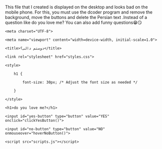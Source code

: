 This file that I created is displayed on the desktop and looks bad on the mobile phone.  For this, you must use the dcoder program and remove the background, move the buttons and delete the Persian text .Instead of a question like do you love me?  You can also add funny questions😁😏
<!doctype html>

<html lang="en">

<head>

    <meta charset="UTF-8">

    <meta name="viewport" content="width=device-width, initial-scale=1.0">

    <title>دوستم دالی؟</title>

    <link rel="stylesheet" href="styles.css">

    <style>

        h1 {

            font-size: 30px; /* Adjust the font size as needed */

        }

    </style>

<style type="text/css" id="dcoder_stylesheet">/* Set up */

body {



    background-repeat: no-repeat;

    background-size: cover;

}



/* Center the h1 element */

h1 {

    position: absolute;

    left: 50%;

    top: 200px;

    transform: translateX(-50%);

    background-color: hsl(60, 92%, 49%); /* Red */

    border: none;

    color: rgb(32, 29, 29);

    padding: 20px 35px;

    text-align: center;

    text-decoration: none;

    display: inline-block;

    font-size: 16px;

}



/* Center the YES button */

#yes-button {

    position: absolute;

    left: 20%; /* Adjust the position */

    top: 300px;

    background-color: #4CAF50; /* Green */

    border: none;

    color: white;

    padding: 15px 32px;

    text-align: center;

    text-decoration: none;

    display: inline-block;

    font-size: 16px;

    box-shadow: 0 12px 16px 0 rgba(0,0,0,0.24), 0 17px 50px 0 rgba(0,0,0,0.19);

}



/* Center the NO button */

#no-button {

    position: absolute;

    left: 62%; /* Adjust the position */

    top: 300px;

    background-color: #f40505; /* red */

    border: none;

    color: white;

    padding: 15px 32px;

    text-align: center;

    text-decoration: none;

    display: inline-block;

    font-size: 16px;

    box-shadow: 0 12px 16px 0 rgba(0,0,0,0.24), 0 17px 50px 0 rgba(0,0,0,0.19);

}</style></head>

<body>

    <h1>do you love me?</h1>

    <input id="yes-button" type="button" value="YES" onclick="clickYesButton()">

    <input id="no-button" type="button" value="NO" onmouseover="hoverNoButton()">

    <script src="scripts.js"></script>



<script type="text/javascript" id="dcoder_script">



//click yes btn

function clickYesButton() {

    alert('منم دوستت دارم عشقممممم . i love you tooooo<3');

}



//move button on hover

function hoverNoButton() {

    // random from 0 to 1, then multiply with screen size

    let x = Math.random() * window.innerWidth;

    let y = Math.random() * window.innerHeight;



    document.getElementById('no-button').style.left = x + 'px';

    document.getElementById('no-button').style.top = y +'px';

    

}</script></body></html>
